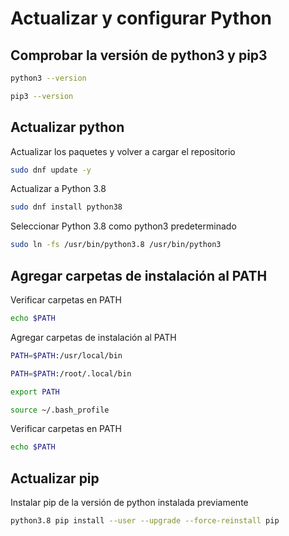 # Actualizar y configurar Python

## Comprobar la versión de python3 y pip3

```sh
python3 --version
```
```sh
pip3 --version
```

## Actualizar python 

Actualizar los paquetes y volver a cargar el repositorio
```sh
sudo dnf update -y 
```
Actualizar a Python 3.8
```sh
sudo dnf install python38
```
Seleccionar Python 3.8 como python3 predeterminado
```sh
sudo ln -fs /usr/bin/python3.8 /usr/bin/python3
```
## Agregar carpetas de instalación al PATH
Verificar carpetas en PATH
```sh
echo $PATH
```
Agregar carpetas de instalación al PATH
```sh
PATH=$PATH:/usr/local/bin
```
```sh
PATH=$PATH:/root/.local/bin
```
```sh
export PATH
```
```sh
source ~/.bash_profile
```
Verificar carpetas en PATH
```sh
echo $PATH
```
## Actualizar pip
Instalar pip de la versión de python instalada previamente
```sh
python3.8 pip install --user --upgrade --force-reinstall pip
```
